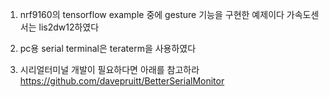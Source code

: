 
1. nrf9160의 tensorflow example 중에 gesture 기능을 구현한 예제이다
   가속도센서는 lis2dw12하였다
2. pc용 serial terminal은 teraterm을 사용하였다
   
3. 시리얼터미널 개발이 필요하다면 아래를 참고하라
https://github.com/davepruitt/BetterSerialMonitor

